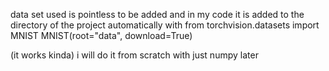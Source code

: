 data set used is pointless to be added and in my code it is added to the directory of the project automatically with 
from torchvision.datasets import MNIST
MNIST(root="data", download=True)

(it works kinda)
i will do it from scratch with just numpy later
